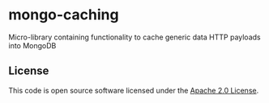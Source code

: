 mongo-caching
=============

Micro-library containing functionality to cache generic data HTTP payloads into MongoDB

## License ##
 
This code is open source software licensed under the [Apache 2.0 License]("http://www.apache.org/licenses/LICENSE-2.0.html").
